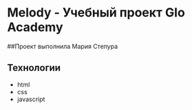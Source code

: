 # Melody - Учебный проект Glo Academy
##Проект выполнила Мария Степура

## Технологии
- html
- css
- javascript
